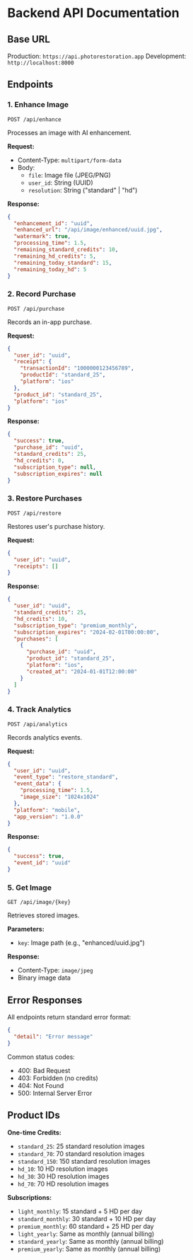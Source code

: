 # Backend API Documentation

## Base URL
Production: `https://api.photorestoration.app`
Development: `http://localhost:8000`

## Endpoints

### 1. Enhance Image
`POST /api/enhance`

Processes an image with AI enhancement.

**Request:**
- Content-Type: `multipart/form-data`
- Body:
  - `file`: Image file (JPEG/PNG)
  - `user_id`: String (UUID)
  - `resolution`: String ("standard" | "hd")

**Response:**
```json
{
  "enhancement_id": "uuid",
  "enhanced_url": "/api/image/enhanced/uuid.jpg",
  "watermark": true,
  "processing_time": 1.5,
  "remaining_standard_credits": 10,
  "remaining_hd_credits": 5,
  "remaining_today_standard": 15,
  "remaining_today_hd": 5
}
```

### 2. Record Purchase
`POST /api/purchase`

Records an in-app purchase.

**Request:**
```json
{
  "user_id": "uuid",
  "receipt": {
    "transactionId": "1000000123456789",
    "productId": "standard_25",
    "platform": "ios"
  },
  "product_id": "standard_25",
  "platform": "ios"
}
```

**Response:**
```json
{
  "success": true,
  "purchase_id": "uuid",
  "standard_credits": 25,
  "hd_credits": 0,
  "subscription_type": null,
  "subscription_expires": null
}
```

### 3. Restore Purchases
`POST /api/restore`

Restores user's purchase history.

**Request:**
```json
{
  "user_id": "uuid",
  "receipts": []
}
```

**Response:**
```json
{
  "user_id": "uuid",
  "standard_credits": 25,
  "hd_credits": 10,
  "subscription_type": "premium_monthly",
  "subscription_expires": "2024-02-01T00:00:00",
  "purchases": [
    {
      "purchase_id": "uuid",
      "product_id": "standard_25",
      "platform": "ios",
      "created_at": "2024-01-01T12:00:00"
    }
  ]
}
```

### 4. Track Analytics
`POST /api/analytics`

Records analytics events.

**Request:**
```json
{
  "user_id": "uuid",
  "event_type": "restore_standard",
  "event_data": {
    "processing_time": 1.5,
    "image_size": "1024x1024"
  },
  "platform": "mobile",
  "app_version": "1.0.0"
}
```

**Response:**
```json
{
  "success": true,
  "event_id": "uuid"
}
```

### 5. Get Image
`GET /api/image/{key}`

Retrieves stored images.

**Parameters:**
- `key`: Image path (e.g., "enhanced/uuid.jpg")

**Response:**
- Content-Type: `image/jpeg`
- Binary image data

## Error Responses

All endpoints return standard error format:

```json
{
  "detail": "Error message"
}
```

Common status codes:
- 400: Bad Request
- 403: Forbidden (no credits)
- 404: Not Found
- 500: Internal Server Error

## Product IDs

**One-time Credits:**
- `standard_25`: 25 standard resolution images
- `standard_70`: 70 standard resolution images
- `standard_150`: 150 standard resolution images
- `hd_10`: 10 HD resolution images
- `hd_30`: 30 HD resolution images
- `hd_70`: 70 HD resolution images

**Subscriptions:**
- `light_monthly`: 15 standard + 5 HD per day
- `standard_monthly`: 30 standard + 10 HD per day
- `premium_monthly`: 60 standard + 25 HD per day
- `light_yearly`: Same as monthly (annual billing)
- `standard_yearly`: Same as monthly (annual billing)
- `premium_yearly`: Same as monthly (annual billing)
